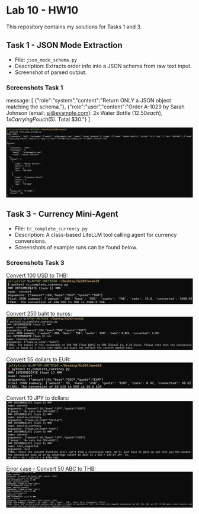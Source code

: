 # Lab 10 - HW10

This repository contains my solutions for Tasks 1 and 3.

## Task 1 - JSON Mode Extraction
- File: `json_mode_schema.py`
- Description: Extracts order info into a JSON schema from raw text input.
- Screenshot of parsed output.

### Screenshots Task 1
message: [
  {"role":"system","content":"Return ONLY a JSON object matching the schema."},
  {"role":"user","content":"Order A-1029 by Sarah Johnson (email: sj@example.com): 2x Water Bottle ($12.50 each), 1x Carrying Pouch ($5). Total $30."}
]

![expected JSON](screenshots/JSON_Schema.png)



## Task 3 - Currency Mini-Agent
- File: `tc_complete_currency.py`
- Description: A class-based LiteLLM tool calling agent for currency conversions.
- Screenshots of example runs can be found below.

### Screenshots Task 3
Convert 100 USD to THB:  
![100 USD to THB](screenshots/convert_100_USD_to_THB.png)

Convert 250 baht to euros:  
![250 baht to EUR](screenshots/convert_250_baht_to_euros.png)

Convert 55 dollars to EUR:  
![55 USD to EUR](screenshots/convert_55_dollars_to_EUR.png)

Convert 10 JPY to dollars:  
![10 JPY to USD](screenshots/convert_10_JPY_to_dollars.png)

Error case - Convert 50 ABC to THB:  
![50 ABC to THB](screenshots/convert_50_ABC_to_THB.png)
